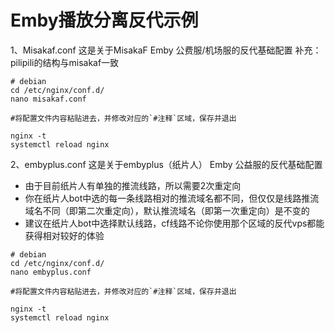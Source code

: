 # Emby播放分离反代示例

1、Misakaf.conf
这是关于MisakaF Emby 公费服/机场服的反代基础配置
补充：pilipili的结构与misakaf一致

```
# debian
cd /etc/nginx/conf.d/
nano misakaf.conf

#将配置文件内容粘贴进去，并修改对应的`#注释`区域，保存并退出

nginx -t
systemctl reload nginx
```
2、embyplus.conf
这是关于embyplus（纸片人） Emby 公益服的反代基础配置
- 由于目前纸片人有单独的推流线路，所以需要2次重定向
- 你在纸片人bot中选的每一条线路相对的推流域名都不同，但仅仅是线路推流域名不同（即第二次重定向），默认推流域名（即第一次重定向）是不变的
- 建议在纸片人bot中选择默认线路，cf线路不论你使用那个区域的反代vps都能获得相对较好的体验

```
# debian
cd /etc/nginx/conf.d/
nano embyplus.conf

#将配置文件内容粘贴进去，并修改对应的`#注释`区域，保存并退出

nginx -t
systemctl reload nginx
```
